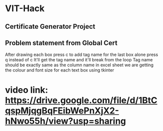 # VIT-Hack
## Certificate Generator Project
## Problem statement from Global Cert
After drawing each box press c to add tag name for the last box alone press q instead of c
It'll get the tag name and it'll break from the loop
Tag name should be exactly same as the column name in excel sheet
we are getting the colour and font size for each text box using tkinter

# video link: https://drive.google.com/file/d/1BtCqspMjqgBqFEibWePnXjX2-hNwo55h/view?usp=sharing
